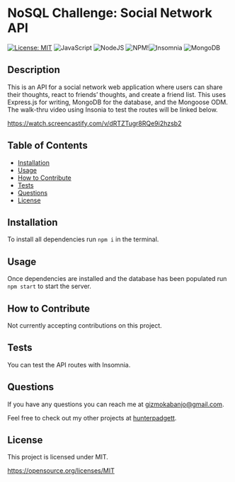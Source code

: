 # NoSQL Challenge: Social Network API

[![License: MIT](https://img.shields.io/badge/License-MIT-yellow.svg)](https://opensource.org/licenses/MIT) ![JavaScript](https://img.shields.io/badge/javascript-%23323330.svg?style=for-the-badge&logo=javascript&logoColor=%23F7DF1E) ![NodeJS](https://img.shields.io/badge/node.js-6DA55F?style=for-the-badge&logo=node.js&logoColor=white) ![NPM](https://img.shields.io/badge/NPM-%23000000.svg?style=for-the-badge&logo=npm&logoColor=white)!![Insomnia](https://img.shields.io/badge/Insomnia-black?style=for-the-badge&logo=insomnia&logoColor=5849BE) ![MongoDB](https://img.shields.io/badge/MongoDB-%234ea94b.svg?style=for-the-badge&logo=mongodb&logoColor=white)

## Description

This is an API for a social network web application where users can share their thoughts, react to friends’ thoughts, and create a friend list. This uses Express.js for writing, MongoDB for the database, and the Mongoose ODM. The walk-thru video using Insonia to test the routes will be linked below.

https://watch.screencastify.com/v/dRTZTugr8RQe9i2hzsb2

## Table of Contents

- [Installation](#installation)
- [Usage](#usage)
- [How to Contribute](#how_to_contribute)
- [Tests](#tests)
- [Questions](#questions)
- [License](#license)

## Installation

To install all dependencies run `npm i` in the terminal.

## Usage

Once dependencies are installed and the database has been populated run `npm start` to start the server.

## How to Contribute

Not currently accepting contributions on this project.

## Tests

You can test the API routes with Insomnia.

## Questions

If you have any questions you can reach me at gizmokabanjo@gmail.com.

Feel free to check out my other projects at [hunterpadgett](https://www.github.com/hunterpadgett).

## License

This project is licensed under MIT.

https://opensource.org/licenses/MIT

